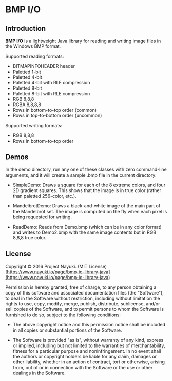 BMP I/O
=======


Introduction
------------

**BMP I/O** is a lightweight Java library for reading and writing image files in the Windows BMP format.

Supported reading formats:

* BITMAPINFOHEADER header
* Paletted 1-bit
* Paletted 4-bit
* Paletted 4-bit with RLE compression
* Paletted 8-bit
* Paletted 8-bit with RLE compression
* RGB 8,8,8
* RGBA 8,8,8,8
* Rows in bottom-to-top order (common)
* Rows in top-to-bottom order (uncommon)

Supported writing formats:

* RGB 8,8,8
* Rows in bottom-to-top order


Demos
-----

In the demo directory, run any one of these classes with zero command-line arguments, and it will create a sample .bmp file in the current directory:

* SimpleDemo: Draws a square for each of the 8 extreme colors, and four 2D gradient squares. This shows that the image is in true color (rather than paletted 256-color, etc.).

* MandelbrotDemo: Draws a black-and-white image of the main part of the Mandelbrot set. The image is computed on the fly when each pixel is being requested for writing.

* ReadDemo: Reads from Demo.bmp (which can be in any color format) and writes to Demo2.bmp with the same image contents but in RGB 8,8,8 true color.


License
-------

Copyright © 2016 Project Nayuki. (MIT License)  
[https://www.nayuki.io/page/bmp-io-library-java](https://www.nayuki.io/page/bmp-io-library-java)

Permission is hereby granted, free of charge, to any person obtaining a copy of
this software and associated documentation files (the "Software"), to deal in
the Software without restriction, including without limitation the rights to
use, copy, modify, merge, publish, distribute, sublicense, and/or sell copies of
the Software, and to permit persons to whom the Software is furnished to do so,
subject to the following conditions:

* The above copyright notice and this permission notice shall be included in
  all copies or substantial portions of the Software.

* The Software is provided "as is", without warranty of any kind, express or
  implied, including but not limited to the warranties of merchantability,
  fitness for a particular purpose and noninfringement. In no event shall the
  authors or copyright holders be liable for any claim, damages or other
  liability, whether in an action of contract, tort or otherwise, arising from,
  out of or in connection with the Software or the use or other dealings in the
  Software.
